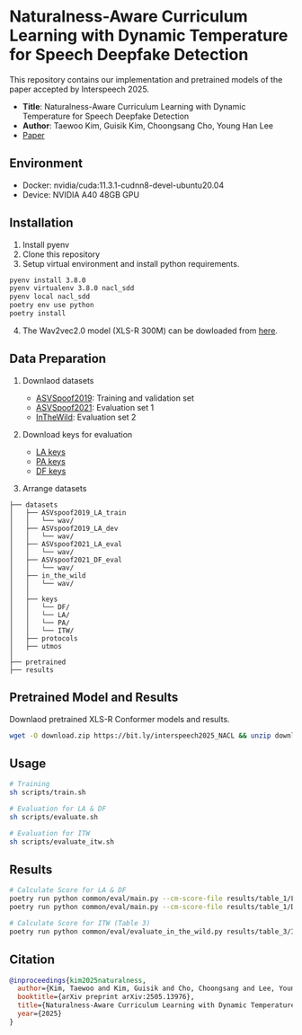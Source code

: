 # Naturalness-Aware Curriculum Learning with Dynamic Temperature for Speech Deepfake Detection
This repository contains our implementation and pretrained models of the paper accepted by Interspeech 2025.
   * **Title**: Naturalness-Aware Curriculum Learning with Dynamic Temperature for Speech Deepfake Detection
   * **Author**: Taewoo Kim, Guisik Kim, Choongsang Cho, Young Han Lee
   * [Paper](https://arxiv.org/abs/2505.13976)

## Environment
   * Docker: nvidia/cuda:11.3.1-cudnn8-devel-ubuntu20.04
   * Device: NVIDIA A40 48GB GPU

## Installation
1. Install pyenv
2. Clone this repository
3. Setup virtual environment and install python requirements.
```sh
pyenv install 3.8.0
pyenv virtualenv 3.8.0 nacl_sdd
pyenv local nacl_sdd
poetry env use python
poetry install
```
4. The Wav2vec2.0 model (XLS-R 300M) can be dowloaded from [here](https://github.com/facebookresearch/fairseq/tree/main/examples/wav2vec/xlsr). 

## Data Preparation
1. Downlaod datasets
    * [ASVSpoof2019](https://www.asvspoof.org/index2019.html): Training and validation set
    * [ASVSpoof2021](https://www.asvspoof.org/index2021.html): Evaluation set 1
    * [InTheWild](https://deepfake-total.com/in_the_wild): Evaluation set 2

2. Download keys for evaluation
    * [LA keys](https://www.asvspoof.org/asvspoof2021/LA-keys-full.tar.gz)
    * [PA keys](https://www.asvspoof.org/asvspoof2021/PA-keys-full.tar.gz)
    * [DF keys](https://www.asvspoof.org/asvspoof2021/DF-keys-full.tar.gz)

3. Arrange datasets 
```
├── datasets
│   ├── ASVspoof2019_LA_train
│   │   └── wav/
│   ├── ASVspoof2019_LA_dev
│   │   └── wav/
│   ├── ASVspoof2021_LA_eval
│   │   └── wav/
│   ├── ASVspoof2021_DF_eval
│   │   └── wav/
│   ├── in_the_wild
│   │   └── wav/
│   │
│   ├── keys
│   │   └── DF/
│   │   └── LA/
│   │   └── PA/
│   │   └── ITW/
│   ├── protocols
│   ├── utmos
│
├── pretrained
├── results

```

## Pretrained Model and Results
Downlaod pretrained XLS-R Conformer models and results.
```sh
wget -O download.zip https://bit.ly/interspeech2025_NACL && unzip download.zip
```

## Usage
```sh
# Training
sh scripts/train.sh

# Evaluation for LA & DF
sh scripts/evaluate.sh

# Evaluation for ITW
sh scripts/evaluate_itw.sh
```

## Results
```sh
# Calculate Score for LA & DF
poetry run python common/eval/main.py --cm-score-file results/table_1/LA_fix/conformer_cl_dt.txt --track LA --subset eval
poetry run python common/eval/main.py --cm-score-file results/table_1/DF_fix/conformer_cl_dt.txt --track DF --subset eval

# Calculate Score for ITW (Table 3)
poetry run python common/eval/evaluate_in_the_wild.py results/table_3/ITW/conformer_cl_dt.txt datasets/keys/ITW/meta.csv
```

## Citation
```bibtex
@inproceedings{kim2025naturalness,
  author={Kim, Taewoo and Kim, Guisik and Cho, Choongsang and Lee, Young Han},
  booktitle={arXiv preprint arXiv:2505.13976},
  title={Naturalness-Aware Curriculum Learning with Dynamic Temperature for Speech Deepfake Detection},
  year={2025}
}
```
